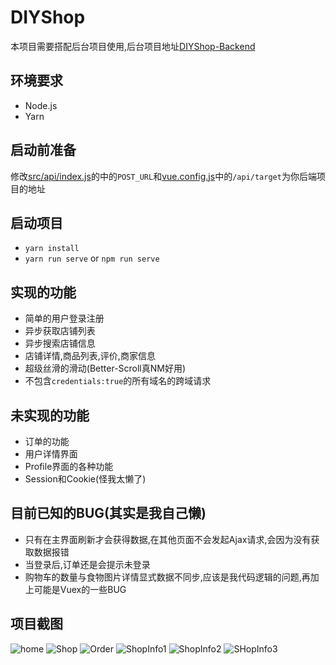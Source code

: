 # DIYShop

本项目需要搭配后台项目使用,后台项目地址[DIYShop-Backend](https://github.com/LittleControl/DIYShop-BackEnd)

## 环境要求

- Node.js
- Yarn

## 启动前准备

修改[src/api/index.js](https://github.com/LittleControl/DIYShop/blob/master/src/api/index.js)的中的`POST_URL`和[vue.config.js](https://github.com/LittleControl/DIYShop/blob/master/vue.config.js)中的`/api/target`为你后端项目的地址

## 启动项目

- `yarn install`
- `yarn run serve` or `npm run serve`

## 实现的功能

- 简单的用户登录注册
- 异步获取店铺列表
- 异步搜索店铺信息
- 店铺详情,商品列表,评价,商家信息
- 超级丝滑的滑动(Better-Scroll真NM好用)
- 不包含`credentials:true`的所有域名的跨域请求

## 未实现的功能

- 订单的功能
- 用户详情界面
- Profile界面的各种功能
- Session和Cookie(怪我太懒了)

## 目前已知的BUG(其实是我自己懒)

- 只有在主界面刷新才会获得数据,在其他页面不会发起Ajax请求,会因为没有获取数据报错
- 当登录后,订单还是会提示未登录
- 购物车的数量与食物图片详情显式数据不同步,应该是我代码逻辑的问题,再加上可能是Vuex的一些BUG

## 项目截图

![home](./screenshots/0.jpg)
![Shop](./screenshots/1.jpg)
![Order](./screenshots/2.jpg)
![ShopInfo1](./screenshots/6.jpg)
![ShopInfo2](./screenshots/7.jpg)
![SHopInfo3](./screenshots/8.jpg)

